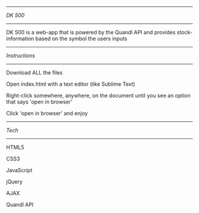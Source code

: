 ********
*DK 500*
********
DK 500 is a web-app that is powered by the Quandl API and provides stock-information based on the symbol the users inputs

**************
*Instructions*
**************
Download ALL the files

Open index.html with a text editor (like Sublime Text)

Right-click somewhere, anywhere, on the document until you see an option that says 'open in browser'

Click 'open in browser' and enjoy

******
*Tech*
******
HTML5

CSS3

JavaScript

jQuery

AJAX

Quandl API


